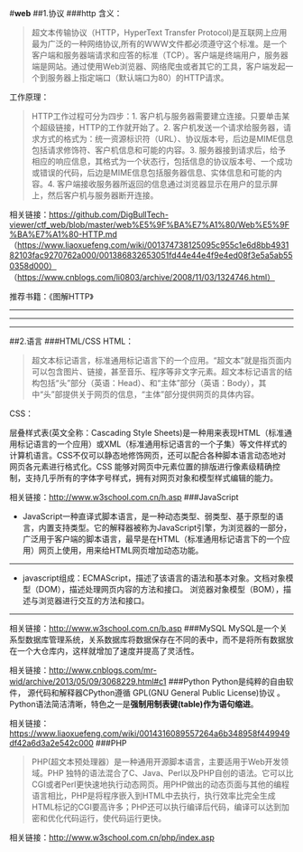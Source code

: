 #**web**
##1.协议
###http
含义：
>超文本传输协议（HTTP，HyperText Transfer Protocol)是互联网上应用最为广泛的一种网络协议,所有的WWW文件都必须遵守这个标准。是一个客户端和服务器端请求和应答的标准（TCP）。客户端是终端用户，服务器端是网站。通过使用Web浏览器、网络爬虫或者其它的工具，客户端发起一个到服务器上指定端口（默认端口为80）的HTTP请求。

工作原理：
>HTTP工作过程可分为四步：1. 客户机与服务器需要建立连接。只要单击某个超级链接，HTTP的工作就开始了。2. 客户机发送一个请求给服务器，请求方式的格式为：统一资源标识符（URL）、协议版本号，后边是MIME信息包括请求修饰符、客户机信息和可能的内容。3. 服务器接到请求后，给予相应的响应信息，其格式为一个状态行，包括信息的协议版本号、一个成功或错误的代码，后边是MIME信息包括服务器信息、实体信息和可能的内容。4. 客户端接收服务器所返回的信息通过浏览器显示在用户的显示屏上，然后客户机与服务器断开连接。

相关链接：https://github.com/DigBullTech-viewer/ctf_web/blob/master/web%E5%9F%BA%E7%A1%80/Web%E5%9F%BA%E7%A1%80-HTTP.md
（https://www.liaoxuefeng.com/wiki/001374738125095c955c1e6d8bb493182103fac9270762a000/001386832653051fd44e44e4f9e4ed08f3e5a5ab550358d000）
（https://www.cnblogs.com/li0803/archive/2008/11/03/1324746.html）

推荐书籍：《图解HTTP》

----------

----------

----------

##2.语言
###HTML/CSS
HTML：
>超文本标记语言，标准通用标记语言下的一个应用。“超文本”就是指页面内可以包含图片、链接，甚至音乐、程序等非文字元素。超文本标记语言的结构包括“头”部分（英语：Head）、和“主体”部分（英语：Body），其中“头”部提供关于网页的信息，“主体”部分提供网页的具体内容。

CSS：
>
层叠样式表(英文全称：Cascading Style Sheets)是一种用来表现HTML（标准通用标记语言的一个应用）或XML（标准通用标记语言的一个子集）等文件样式的计算机语言。CSS不仅可以静态地修饰网页，还可以配合各种脚本语言动态地对网页各元素进行格式化。CSS 能够对网页中元素位置的排版进行像素级精确控制，支持几乎所有的字体字号样式，拥有对网页对象和模型样式编辑的能力。

相关链接：http://www.w3school.com.cn/h.asp
###JavaScript


- JavaScript一种直译式脚本语言，是一种动态类型、弱类型、基于原型的语言，内置支持类型。它的解释器被称为JavaScript引擎，为浏览器的一部分，广泛用于客户端的脚本语言，最早是在HTML（标准通用标记语言下的一个应用）网页上使用，用来给HTML网页增加动态功能。

----------
- javascript组成：ECMAScript，描述了该语言的语法和基本对象。文档对象模型（DOM），描述处理网页内容的方法和接口。 浏览器对象模型（BOM），描述与浏览器进行交互的方法和接口。

----------

相关链接：http://www.w3school.com.cn/b.asp
###MySQL
MySQL是一个关系型数据库管理系统，关系数据库将数据保存在不同的表中，而不是将所有数据放在一个大仓库内，这样就增加了速度并提高了灵活性。

相关链接：http://www.cnblogs.com/mr-wid/archive/2013/05/09/3068229.html#c1
###Python
Python是纯粹的自由软件， 源代码和解释器CPython遵循 GPL(GNU General Public License)协议  。Python语法简洁清晰，特色之一是**强制用制表键(table)作为语句缩进**。

相关链接：https://www.liaoxuefeng.com/wiki/0014316089557264a6b348958f449949df42a6d3a2e542c000
###PHP
>PHP(超文本预处理器）是一种通用开源脚本语言，主要适用于Web开发领域。PHP 独特的语法混合了C、Java、Perl以及PHP自创的语法。它可以比CGI或者Perl更快速地执行动态网页。用PHP做出的动态页面与其他的编程语言相比，PHP是将程序嵌入到HTML中去执行，执行效率比完全生成HTML标记的CGI要高许多；PHP还可以执行编译后代码，编译可以达到加密和优化代码运行，使代码运行更快。

相关链接：http://www.w3school.com.cn/php/index.asp